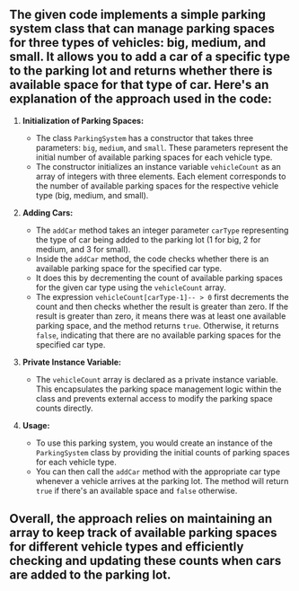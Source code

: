 ## The given code implements a simple parking system class that can manage parking spaces for three types of vehicles: big, medium, and small. It allows you to add a car of a specific type to the parking lot and returns whether there is available space for that type of car. Here's an explanation of the approach used in the code:

1. **Initialization of Parking Spaces:**
   - The class `ParkingSystem` has a constructor that takes three parameters: `big`, `medium`, and `small`. These parameters represent the initial number of available parking spaces for each vehicle type.
   - The constructor initializes an instance variable `vehicleCount` as an array of integers with three elements. Each element corresponds to the number of available parking spaces for the respective vehicle type (big, medium, and small).

2. **Adding Cars:**
   - The `addCar` method takes an integer parameter `carType` representing the type of car being added to the parking lot (1 for big, 2 for medium, and 3 for small).
   - Inside the `addCar` method, the code checks whether there is an available parking space for the specified car type.
   - It does this by decrementing the count of available parking spaces for the given car type using the `vehicleCount` array.
   - The expression `vehicleCount[carType-1]-- > 0` first decrements the count and then checks whether the result is greater than zero. If the result is greater than zero, it means there was at least one available parking space, and the method returns `true`. Otherwise, it returns `false`, indicating that there are no available parking spaces for the specified car type.

3. **Private Instance Variable:**
   - The `vehicleCount` array is declared as a private instance variable. This encapsulates the parking space management logic within the class and prevents external access to modify the parking space counts directly.

4. **Usage:**
   - To use this parking system, you would create an instance of the `ParkingSystem` class by providing the initial counts of parking spaces for each vehicle type.
   - You can then call the `addCar` method with the appropriate car type whenever a vehicle arrives at the parking lot. The method will return `true` if there's an available space and `false` otherwise.

## Overall, the approach relies on maintaining an array to keep track of available parking spaces for different vehicle types and efficiently checking and updating these counts when cars are added to the parking lot.
